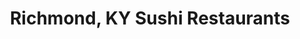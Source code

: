 ---
layout: city
title: Richmond, KY Sushi Restaurants
permalink: /kentucky/richmond/
stateAbbr: KY
stateName: Kentucky
cityName: Richmond

---